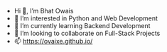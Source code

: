 - Hi 👋, I’m Bhat Owais
- 👀 I’m interested in Python and Web Development
- 🌱 I’m currently learning Backend Development
- 💞️ I’m looking to collaborate on Full-Stack Projects
- 📫 https://ovaixe.github.io/

<!---
ovaixe/ovaixe is a ✨ special ✨ repository because its `README.md` (this file) appears on your GitHub profile.
You can click the Preview link to take a look at your changes.
--->
